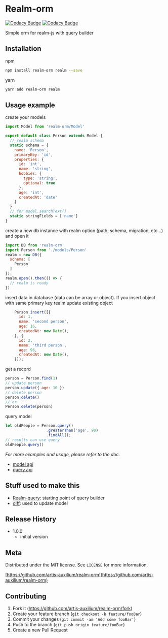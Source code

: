 # Realm-orm
[![Codacy Badge](https://api.codacy.com/project/badge/Coverage/69aefef70f5c41a79b61845bb38ea0c9)](https://www.codacy.com/app/icfr-eirl/realm-orm?utm_source=github.com&amp;utm_medium=referral&amp;utm_content=artis-auxilium/realm-orm&amp;utm_campaign=Badge_Coverage)
[![Codacy Badge](https://api.codacy.com/project/badge/Grade/69aefef70f5c41a79b61845bb38ea0c9)](https://www.codacy.com/app/icfr-eirl/realm-orm?utm_source=github.com&amp;utm_medium=referral&amp;utm_content=artis-auxilium/realm-orm&amp;utm_campaign=Badge_Grade)

Simple orm for realm-js with query builder

## Installation

npm

```sh
npm install realm-orm realm --save
```

yarn

```sh
yarn add realm-orm realm
```

## Usage example

create your models

```js
import Model from 'realm-orm/Model'

export default class Person extends Model {
  // realm schema
  static schema = {
    name: 'Person',
    primaryKey: 'id',
    properties: {
      id: 'int',
      name: 'string',
      hobbies: {
        type: 'string',
        optional: true
      },
      age: 'int',
      createdAt: 'date'
    }
  }
  // for model.searchText()
  static stringFields = ['name']
}
```

create a new db instance with realm option
(path, schema, migration, etc...) and open it

```js
import DB from 'realm-orm'
import Person from './models/Person'
realm = new DB({
  schema: [
    Person
  ]
});
realm.open().then(() => {
  // realm is ready
})
```

insert data in database (data can be array or object).
If you insert object with same primary key realm
update existing object

```js
    Person.insert([{
      id: 1,
      name: 'second person',
      age: 16,
      createdAt: new Date(),
    }, {
      id: 2,
      name: 'third person',
      age: 96,
      createdAt: new Date(),
    }]);

```

get a record

```js
person = Person.find(1)
// update person
person.update({ age: 10 })
// delete person
person.delete()
// or
Person.delete(person)
```

query model

```js
let oldPeople = Person.query()
                  .greaterThan('age', 90)
                  .findAll();
// results can use query
oldPeople.query()
```

_For more examples and usage, please refer to the doc._

* [model api](./docs/model.md)
* [query api](./docs/query.md)

## Stuff used to make this

* [Realm-query](https://github.com/mrphu3074/realm-query): starting point of query builder
* [diff](https://github.com/flitbit/diff): used to update model

## Release History

* 1.0.0
  * initial version

## Meta

Distributed under the MIT license. See ``LICENSE`` for more information.

[https://github.com/artis-auxilium/realm-orm](https://github.com/artis-auxilium/realm-orm)

## Contributing

  1. Fork it (<https://github.com/artis-auxilium/realm-orm/fork>)
  2. Create your feature branch (`git checkout -b feature/fooBar`)
  3. Commit your changes (`git commit -am 'Add some fooBar'`)
  4. Push to the branch (`git push origin feature/fooBar`)
  5. Create a new Pull Request
